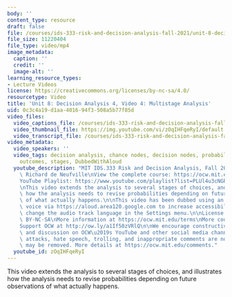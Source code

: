 ```yaml
---
body: ''
content_type: resource
draft: false
file: /courses/ids-333-risk-and-decision-analysis-fall-2021/unit-8-decision-analysis-video-4_360p_16_9.mp4
file_size: 11220404
file_type: video/mp4
image_metadata:
  caption: ''
  credit: ''
  image-alt: ''
learning_resource_types:
- Lecture Videos
license: https://creativecommons.org/licenses/by-nc-sa/4.0/
resourcetype: Video
title: 'Unit 8: Decision Analysis 4, Video 4: Multistage Analysis'
uid: 0c3c4a19-d1aa-4016-94f3-508a5b77f85d
video_files:
  video_captions_file: /courses/ids-333-risk-and-decision-analysis-fall-2021/1ibc2A34BP_PnQ2h-iOsPNe2Vjc9Ftg6L_transcript.webvtt
  video_thumbnail_file: https://img.youtube.com/vi/zOqIHFqeRyI/default.jpg
  video_transcript_file: /courses/ids-333-risk-and-decision-analysis-fall-2021/1ibc2A34BP_PnQ2h-iOsPNe2Vjc9Ftg6L_transcript.pdf
video_metadata:
  video_speakers: ''
  video_tags: decision analysis, chance nodes, decision nodes, probability, updates,
    outcomes, stages, DubbedWithAloud
  youtube_description: "MIT IDS.333 Risk and Decision Analysis, Fall 2021\nInstructor:\
    \ Richard de Neufville\nView the complete course: https://ocw.mit.edu/courses/ids-333-risk-and-decision-analysis-fall-2021/\n\
    YouTube Playlist: https://www.youtube.com/playlist?list=PLUl4u3cNGP62jwhTqp8_1kwrkDkxZhpQC\n\
    \nThis video extends the analysis to several stages of choices, and illustrates\
    \ how the analysis needs to revise probabilities depending on future observations\
    \ of what actually happens.\n\nThis video has been dubbed using an artificial\
    \ voice via https://aloud.area120.google.com to increase accessibility. You can\
    \ change the audio track language in the Settings menu.\n\nLicense: Creative Commons\
    \ BY-NC-SA\nMore information at https://ocw.mit.edu/terms\nMore courses at https://ocw.mit.edu\n\
    Support OCW at http://ow.ly/a1If50zVRlQ\n\nWe encourage constructive comments\
    \ and discussion on OCW\u2019s YouTube and other social media channels. Personal\
    \ attacks, hate speech, trolling, and inappropriate comments are not allowed and\
    \ may be removed. More details at https://ocw.mit.edu/comments."
  youtube_id: zOqIHFqeRyI
---
```

This video extends the analysis to several stages of choices, and illustrates how the analysis needs to revise probabilities depending on future observations of what actually happens.